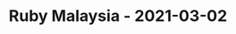 ---
layout: post
title: Ruby Malaysia - 2021-03-02
datetime: '2021-03-02T06:30:00-05:00'
name: Ruby Malaysia
external_url: https://www.meetup.com/ruby-malaysia/events/276226450/
online_event: true
year_month: 2021-03
---